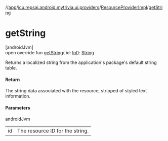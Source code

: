//[app](../../../index.md)/[icu.repsaj.android.mytrivia.ui.providers](../index.md)/[ResourceProviderImpl](index.md)/[getString](get-string.md)

# getString

[androidJvm]\
open override fun [getString](get-string.md)(
id: [Int](https://kotlinlang.org/api/latest/jvm/stdlib/kotlin/-int/index.html)): [String](https://kotlinlang.org/api/latest/jvm/stdlib/kotlin/-string/index.html)

Returns a localized string from the application's package's default string table.

#### Return

The string data associated with the resource, stripped of styled text information.

#### Parameters

androidJvm

|     |                                 |
|-----|---------------------------------|
| id  | The resource ID for the string. |
